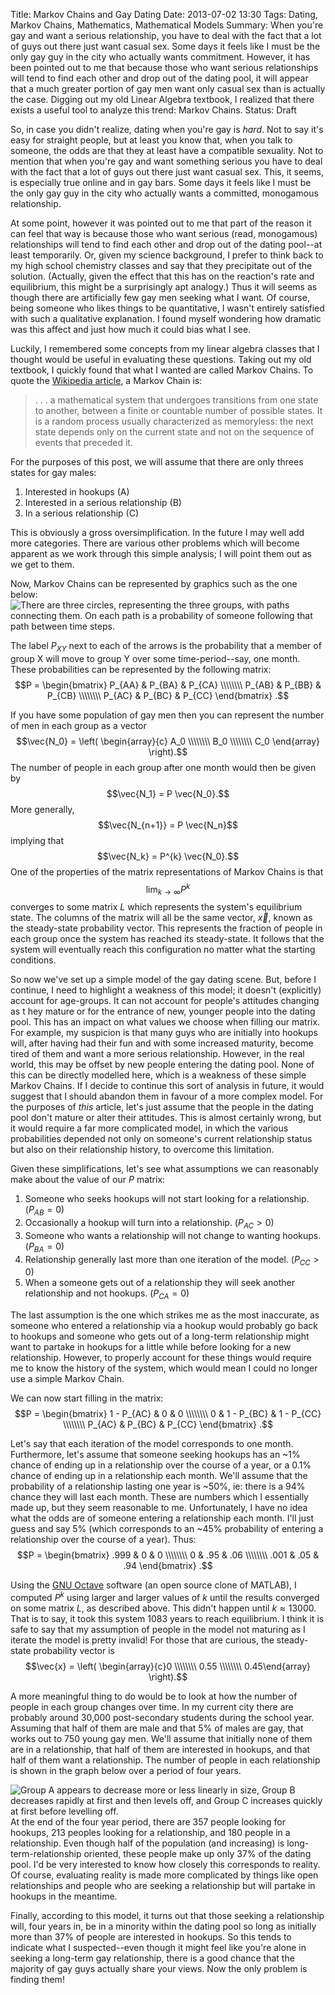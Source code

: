 Title: Markov Chains and Gay Dating
Date: 2013-07-02 13:30
Tags: Dating, Markov Chains, Mathematics, Mathematical Models
Summary: When you're gay and want a serious relationship, you have to deal with the fact that a lot of guys out there just want casual sex. Some days it feels like I must be the only gay guy in the city who actually wants commitment. However, it has been pointed out to me that because those who want serious relationships will tend to find each other and drop out of the dating pool, it will appear that a much greater portion of gay men want only casual sex than is actually the case. Digging out my old Linear Algebra textbook, I realized that there exists a useful tool to analyze this trend: Markov Chains.
Status: Draft

So, in case you didn't realize, dating when you're gay is *hard*. Not to say 
it's easy for straight people, but at least you know that, when you talk to
someone, the odds are that they at least have a compatible sexuality. Not to mention that
when you're gay and want something serious you have to deal with the fact that
a lot of guys out there just want casual sex. This, it seems, is especially true
online and in gay bars. Some days it feels like I must be the only
gay guy in the city who actually wants a committed, monogamous relationship.

At some point, however it was pointed out to me that part of the reason it can
feel that way is because those who want serious (read, monogamous) 
relationships will tend to find each
other and drop out of the dating pool--at least temporarily. Or, given my 
science background, I prefer to think back to my high school chemistry classes
and say that they precipitate out of the solution. (Actually, given the effect 
that this has on the reaction's rate and equilibrium, this might be a surprisingly
apt analogy.) Thus it will
seems as though there are artificially few gay men seeking what I want. Of 
course, being someone who likes things to be quantitative, I wasn't entirely 
satisfied with such a qualitative explanation. I found myself wondering how
dramatic was this affect and just how much it could bias what I see.

Luckily, I remembered some concepts from my linear algebra classes that I thought
would be useful in evaluating these questions. Taking out my old textbook, I
quickly found that what I wanted are called Markov Chains. To quote the
[Wikipedia article](https://en.wikipedia.org/wiki/Markov_chain), a Markov Chain
is:

> . . . a mathematical system that undergoes transitions from one state to 
> another, between a finite or countable number of possible states. It is a 
> random process usually characterized as memoryless: the next state depends 
> only on the current state and not on the sequence of events that preceded it.

For the purposes of this post, we will assume that there are only threes
states for gay males:

1. Interested in hookups (A)
2. Interested in a serious relationship (B)
3. In a serious relationship (C)

This is obviously a gross oversimplification. In the future I may well add more
categories. There are various other problems which will become apparent as we
work through this simple analysis; I will point them out as we get to them.

Now, Markov Chains can be represented by graphics such as the one below:
![There are three circles, representing the three groups, with paths connecting them. On each path is a probability of someone following that path between time steps.](|filename|/images/markovDating.png)

The label $P_{XY}$ next to each of the arrows is the probability that a member
of group X will move to group Y over some time-period--say, one month. These 
probabilities can be represented by the following matrix: 
$$P = \begin{bmatrix} 
P_{AA} & P_{BA} & P_{CA} \\\\\\\\
P_{AB} & P_{BB} & P_{CB} \\\\\\\\
P_{AC} & P_{BC} & P_{CC} 
\end{bmatrix} .$$

If you have some population of gay men then you can represent the number of men
in each group as a vector 
$$\vec{N_0} = \left( \begin{array}{c} A_0 \\\\\\\\ B_0 \\\\\\\\ C_0 \end{array} \right).$$
The number of people in each group after one month would then be given by
$$\vec{N_1} = P \vec{N_0}.$$ More generally, $$\vec{N_{n+1}} = P \vec{N_n}$$ 
implying that $$\vec{N_k} = P^{k} \vec{N_0}.$$ One of the properties of the 
matrix representations of Markov Chains is that $$\lim_{k \to \infty} P^{k}$$ 
converges to some matrix $L$ which represents the system's equilibrium state. The
columns of the matrix will all be the same vector, $\vec{x}$, known as the
steady-state probability vector. This represents the fraction of people
in each group once the system has reached its steady-state. It follows that
the system will eventually reach this configuration no matter what the
starting conditions.

So now we've set up a simple model of the gay dating scene. But, before I 
continue, I need to highlight a weakness of this model; it doesn't (explicitly) 
account for age-groups. It can not  account for people's attitudes changing as t
hey mature or for the entrance of new, younger
people into the dating pool. This has an impact on what values we choose when
filling our matrix. For example, my suspicion is that many guys who are 
initially into hookups will, after having had their fun and with some increased
maturity, become tired of 
them and want a more serious relationship. However, in the real world, this
may be offset by new people entering the dating pool. None of this can be directly
modelled here, which is a weakness of these simple
Markov Chains. If I decide to continue this sort of analysis in future, it
would suggest that I should abandon them in favour of a more complex model. 
For the purposes of *this* article, let's just assume that the
people in the dating pool don't mature or alter their attitudes. This is
almost certainly wrong, but it would require a far more complicated model, in
which the various probabilities depended not only on someone's current 
relationship status but also on their relationship history, to overcome this 
limitation.

Given these simplifications, let's see what assumptions we can reasonably make 
about the value of our $P$ matrix:

1. Someone who seeks hookups will not start looking for a relationship. 
($P_{AB} = 0$)
2. Occasionally a hookup will turn into a relationship. ($P_{AC} > 0$)
3. Someone who wants a relationship will not change to wanting hookups. 
($P_{BA} = 0$)
3. Relationship generally last more than one iteration of the model. 
($P_{CC} > 0$)
3. When a someone gets out of a relationship they will seek another relationship
and not hookups. ($P_{CA} = 0$)

The last assumption is the one which strikes me as the most inaccurate, as 
someone who entered a relationship via a hookup would probably go back to 
hookups and someone who gets out of a long-term relationship might want to 
partake in hookups for a little while before looking for a new relationship.
However, to properly account for these things would require me to know the
history of the system, which would mean I could no longer use a simple Markov 
Chain. 

We can now start filling in the matrix:
$$P = \begin{bmatrix} 
1 - P_{AC} & 0 & 0 \\\\\\\\
0 & 1 - P_{BC} & 1 - P_{CC} \\\\\\\\
P_{AC} & P_{BC} & P_{CC} 
\end{bmatrix} .$$

Let's say that each iteration of the model corresponds to one month. 
Furthermore, let's assume that someone seeking hookups has an ~1% chance of 
ending up in a relationship over the course of a year, or a 0.1% chance of ending
up in a relationship each month. We'll assume that the probability of a 
relationship lasting one year is ~50%, ie: there is a 94% chance they will last
each month. These are numbers which I essentially made up, but they seem
reasonable to me. Unfortunately, I have no idea what the odds are of someone 
entering a relationship each month. I'll just guess and say 5% (which 
corresponds to an ~45% probability of entering a relationship over the course
of a year). Thus: 
$$P = \begin{bmatrix} 
.999 & 0 & 0 \\\\\\\\
0 & .95 & .06 \\\\\\\\
.001 & .05 & .94 
\end{bmatrix} .$$

Using the [GNU Octave](http://www.gnu.org/software/octave/) software (an open
source clone of MATLAB), I computed  $P^{k}$ using larger and larger values
of $k$ until the results converged on some matrix $L$, as described above. This
didn't happen until $k \approx 13000$. That is to say, it took this system
1083 years to reach equilibrium. I think it is safe to say that my assumption
of people in the model not maturing as I iterate the model
is pretty invalid! For those that are curious, the steady-state probability
vector is 
$$\vec{x} = \left( \begin{array}{c}0 \\\\\\\\
0.55 \\\\\\\\
0.45\end{array} \right).$$

A more meaningful thing to do would be to look at how the number of people in
each group changes over time. In my current city there are probably around 
30,000 post-secondary students during the school year. Assuming that half of
them are male and that 5% of males are gay, that works out to 750 young gay
men. We'll assume that initially none of them are in a relationship, that half
of them are interested in hookups, and that half of them want a relationship.
The number of people in each relationship is shown in the graph below over a
period of four years.

![Group A appears to decrease more or less linearly in size, Group B decreases rapidly at first and then levels off, and Group C increases quickly at first before levelling off.](|filename|/images/markovRes.png) At the end of the four year period, there are 357 people looking for hookups, 
213 peoples looking for a relationship, and 180 people in a relationship. Even
though half of the population (and increasing) is long-term-relationship 
oriented, these people make up only 37% of the dating pool. I'd be very 
interested to know how closely this corresponds to reality. Of course, 
evaluating reality
is made more complicated by things like open relationships and people who are
seeking a relationship but will partake in hookups in the meantime. 

Finally, according to this model, it turns out that those seeking a relationship
will, four years in, be in a minority within the dating pool so long as initially
more than 37% of people are interested in hookups. So this
tends to indicate what I suspected--even though it might feel like you're alone in
seeking a long-term gay relationship, there is a good chance that the majority
of gay guys actually share your views. Now the only problem is finding them!
